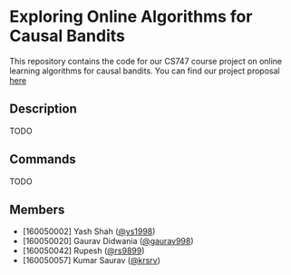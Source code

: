 # Exploring Online Algorithms for Causal Bandits
This repository contains the code for our CS747 course project on online learning algorithms for causal bandits. You can find our project proposal [here](proposal.pdf)

## Description
TODO

## Commands
TODO

## Members
*   [160050002] Yash Shah ([@ys1998](https://github.com/ys1998))
*   [160050020] Gaurav Didwania ([@gaurav998](https://github.com/gaurav998))
*   [160050042] Rupesh ([@rs9899](https://github.com/rs9899))
*   [160050057] Kumar Saurav ([@krsrv](https://github.com/krsrv))
